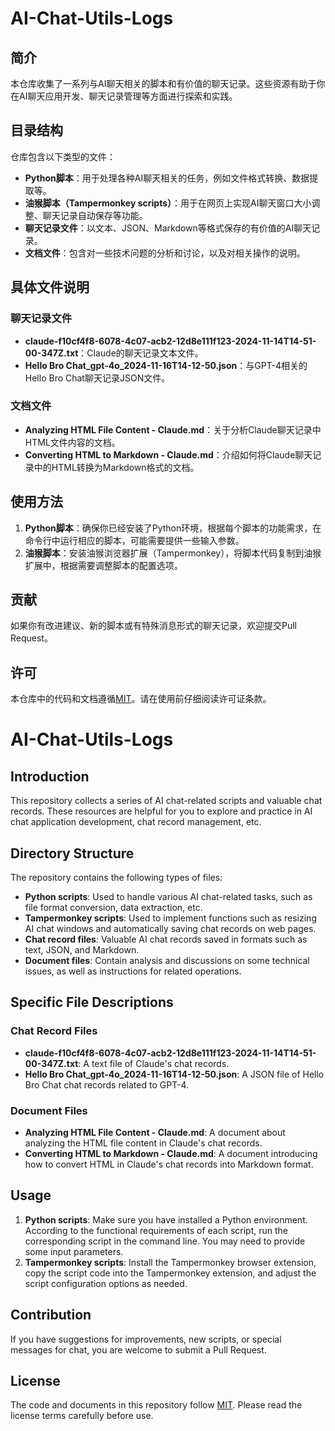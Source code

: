 # AI-Chat-Utils-Logs

## 简介
本仓库收集了一系列与AI聊天相关的脚本和有价值的聊天记录。这些资源有助于你在AI聊天应用开发、聊天记录管理等方面进行探索和实践。

## 目录结构
仓库包含以下类型的文件：
- **Python脚本**：用于处理各种AI聊天相关的任务，例如文件格式转换、数据提取等。
- **油猴脚本（Tampermonkey scripts）**：用于在网页上实现AI聊天窗口大小调整、聊天记录自动保存等功能。
- **聊天记录文件**：以文本、JSON、Markdown等格式保存的有价值的AI聊天记录。
- **文档文件**：包含对一些技术问题的分析和讨论，以及对相关操作的说明。

## 具体文件说明

### 聊天记录文件
- **claude-f10cf4f8-6078-4c07-acb2-12d8e111f123-2024-11-14T14-51-00-347Z.txt**：Claude的聊天记录文本文件。
- **Hello Bro Chat_gpt-4o_2024-11-16T14-12-50.json**：与GPT-4相关的Hello Bro Chat聊天记录JSON文件。

### 文档文件
- **Analyzing HTML File Content - Claude.md**：关于分析Claude聊天记录中HTML文件内容的文档。
- **Converting HTML to Markdown - Claude.md**：介绍如何将Claude聊天记录中的HTML转换为Markdown格式的文档。

## 使用方法
1. **Python脚本**：确保你已经安装了Python环境，根据每个脚本的功能需求，在命令行中运行相应的脚本，可能需要提供一些输入参数。
2. **油猴脚本**：安装油猴浏览器扩展（Tampermonkey），将脚本代码复制到油猴扩展中，根据需要调整脚本的配置选项。

## 贡献
如果你有改进建议、新的脚本或有特殊消息形式的聊天记录，欢迎提交Pull Request。

## 许可
本仓库中的代码和文档遵循[MIT](./MIT)。请在使用前仔细阅读许可证条款。

# AI-Chat-Utils-Logs

## Introduction
This repository collects a series of AI chat-related scripts and valuable chat records. These resources are helpful for you to explore and practice in AI chat application development, chat record management, etc.

## Directory Structure
The repository contains the following types of files:
- **Python scripts**: Used to handle various AI chat-related tasks, such as file format conversion, data extraction, etc.
- **Tampermonkey scripts**: Used to implement functions such as resizing AI chat windows and automatically saving chat records on web pages.
- **Chat record files**: Valuable AI chat records saved in formats such as text, JSON, and Markdown.
- **Document files**: Contain analysis and discussions on some technical issues, as well as instructions for related operations.

## Specific File Descriptions

### Chat Record Files
- **claude-f10cf4f8-6078-4c07-acb2-12d8e111f123-2024-11-14T14-51-00-347Z.txt**: A text file of Claude's chat records.
- **Hello Bro Chat_gpt-4o_2024-11-16T14-12-50.json**: A JSON file of Hello Bro Chat chat records related to GPT-4.

### Document Files
- **Analyzing HTML File Content - Claude.md**: A document about analyzing the HTML file content in Claude's chat records.
- **Converting HTML to Markdown - Claude.md**: A document introducing how to convert HTML in Claude's chat records into Markdown format.

## Usage
1. **Python scripts**: Make sure you have installed a Python environment. According to the functional requirements of each script, run the corresponding script in the command line. You may need to provide some input parameters.
2. **Tampermonkey scripts**: Install the Tampermonkey browser extension, copy the script code into the Tampermonkey extension, and adjust the script configuration options as needed.

## Contribution
If you have suggestions for improvements, new scripts, or special messages for chat, you are welcome to submit a Pull Request.

## License
The code and documents in this repository follow [MIT](./MIT). Please read the license terms carefully before use.
